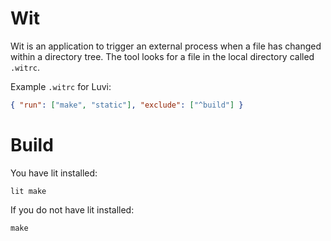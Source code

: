 Wit
===

Wit is an application to trigger an external process when a file has changed
within a directory tree. The tool looks for a file in the local directory
called `.witrc`.

Example `.witrc` for Luvi:

```json
{ "run": ["make", "static"], "exclude": ["^build"] }
```

Build
=====

You have lit installed:
```
lit make
```

If you do not have lit installed:
```
make
```
